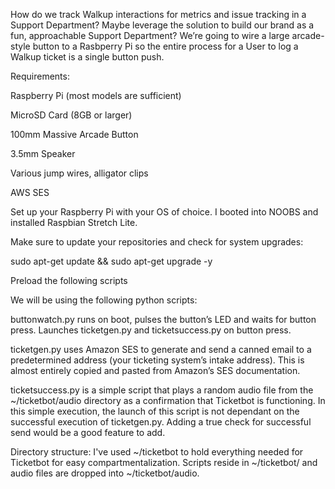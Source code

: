 How do we track Walkup interactions for metrics and issue tracking in a Support Department? Maybe leverage the solution to build our brand as a fun, approachable Support Department? We’re going to wire a large arcade-style button to a Rasbperry Pi so the entire process for a User to log a Walkup ticket is a single button push.  

Requirements:

Raspberry Pi (most models are sufficient)

MicroSD Card (8GB or larger)

100mm Massive Arcade Button

3.5mm Speaker

Various jump wires, alligator clips

AWS SES

Set up your Raspberry Pi with your OS of choice. I booted into NOOBS and installed Raspbian Stretch Lite. 

Make sure to update your repositories and check for system upgrades:

sudo apt-get update && sudo apt-get upgrade -y

Preload the following scripts

We will be using the following python scripts:

buttonwatch.py runs on boot, pulses the button’s LED and waits for button press. Launches ticketgen.py and ticketsuccess.py on button press.

ticketgen.py uses Amazon SES to generate and send a canned email to a predetermined address (your ticketing system’s intake address). This is almost entirely copied and pasted from Amazon’s SES documentation. 

ticketsuccess.py is a simple script that plays a random audio file from the ~/ticketbot/audio directory as a confirmation that Ticketbot is functioning. In this simple execution, the launch of this script is not dependant on the successful execution of ticketgen.py. Adding a true check for successful send would be a good feature to add. 

Directory structure:
I've used ~/ticketbot to hold everything needed for Ticketbot for easy compartmentalization. Scripts reside in ~/ticketbot/ and audio files are dropped into ~/ticketbot/audio. 


